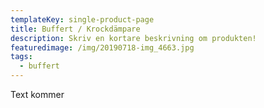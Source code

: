 ```yaml
---
templateKey: single-product-page
title: Buffert / Krockdämpare
description: Skriv en kortare beskrivning om produkten!
featuredimage: /img/20190718-img_4663.jpg
tags:
  - buffert
---
```


Text kommer